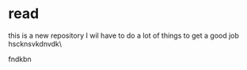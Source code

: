 # read


this is a new repository
I wil have to do a lot of things to get a good job
hscknsvkdnvdk\


fndkbn
